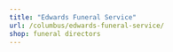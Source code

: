 ```yaml
---
title: "Edwards Funeral Service"
url: /columbus/edwards-funeral-service/
shop: funeral directors
---
```

